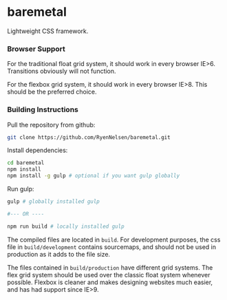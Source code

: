# baremetal
Lightweight CSS framework.

### Browser Support
For the traditional float grid system, it should work in every browser IE>6. Transitions obviously will not function.

For the flexbox grid system, it should work in every browser IE>8. This should be the preferred choice.

### Building Instructions
Pull the repository from github:
```bash
git clone https://github.com/RyenNelsen/baremetal.git
```

Install dependencies:
```bash
cd baremetal
npm install
npm install -g gulp # optional if you want gulp globally
```

Run gulp:
```bash
gulp # globally installed gulp

#--- OR ----

npm run build # locally installed gulp
```

The compiled files are located in `build`.
For development purposes, the css file in `build/development` contains sourcemaps, and should not be used in production as it adds to the file size.

The files contained in `build/production` have different grid systems. The flex grid system should be used over the classic float system whenever possible.
Flexbox is cleaner and makes designing websites much easier, and has had support since IE>9.
